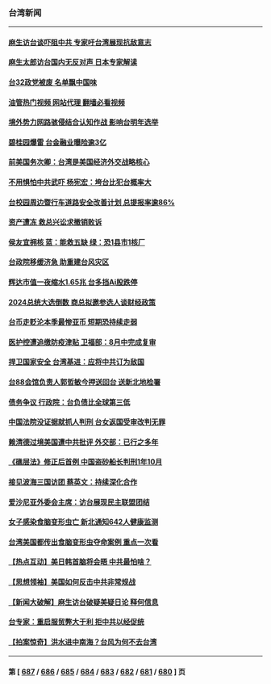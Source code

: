 ### 台湾新闻
---
#### [麻生访台谈吓阻中共 专家吁台湾展现抗敌意志](../../pages/ncid1349361/n14051645.md?08110845) 
#### [麻生太郎访台国内无反对声 日本专家解读](../../pages/ncid1349361/n14051788.md?08110845) 
#### [台32政党被废 名单飘中国味](../../pages/ncid1349361/n14051700.md?08110845) 
#### [油管热门视频 网站代理 翻墙必看视频](http://138.2.39.72:81/youtube.html?epic-marker?08110845)
#### [境外势力网路骇侵结合认知作战 影响台明年选举](../../pages/ncid1349361/n14051716.md?08110845) 
#### [碧桂园爆雷 台金融业曝险逾3亿](../../pages/ncid1349361/n14051695.md?08110845) 
#### [前美国务次卿：台湾是美国经济外交战略核心](../../pages/ncid1349361/n14051697.md?08110845) 
#### [不用惧怕中共武吓 杨宪宏：垮台比犯台概率大](../../pages/ncid1349361/n14051669.md?08110845) 
#### [台校园周边暨行车道路安全改善计划 总提报率逾86%](../../pages/ncid1349361/n14051683.md?08110845) 
#### [资产遭冻 救总兴讼求撤销败诉](../../pages/ncid1349361/n14051679.md?08110845) 
#### [侯友宜拥核 蓝：能救五缺 绿：恐1县市1核厂](../../pages/ncid1349361/n14051675.md?08110845) 
#### [台政院移缓济急 助重建台风灾区](../../pages/ncid1349361/n14051671.md?08110845) 
#### [辉达市值一夜缩水1.65兆 台多挡Ai股跌停](../../pages/ncid1349361/n14051660.md?08110845) 
#### [2024总统大选倒数 商总拟邀参选人谈财经政策](../../pages/ncid1349361/n14051658.md?08110845) 
#### [台币走贬沦本季最惨亚币 短期恐持续走弱](../../pages/ncid1349361/n14051656.md?08110845) 
#### [医护控遭追缴防疫津贴 卫福部：8月中完成复审](../../pages/ncid1349361/n14051642.md?08110845) 
#### [捍卫国家安全 台湾基进：应将中共订为敌国](../../pages/ncid1349361/n14051625.md?08110845) 
#### [台88会馆负责人郭哲敏今押送回台 送新北地检署](../../pages/ncid1349361/n14051602.md?08110845) 
#### [债务争议 行政院：台负债比全球第三低](../../pages/ncid1349361/n14051600.md?08110845) 
#### [中国法院没证据就抓人判刑 台女返国受审改判无罪](../../pages/ncid1349361/n14051589.md?08110845) 
#### [赖清德过境美国遭中共批评 外交部：已行之多年](../../pages/ncid1349361/n14051545.md?08110845) 
#### [《礁层法》修正后首例 中国盗砂船长判刑1年10月](../../pages/ncid1349361/n14051582.md?08110845) 
#### [接见波海三国访团 蔡英文：持续深化合作](../../pages/ncid1349361/n14051569.md?08110845) 
#### [爱沙尼亚外委会主席：访台展现民主联盟团结](../../pages/ncid1349361/n14051567.md?08110845) 
#### [女子感染食脑变形虫亡 新北通知642人健康监测](../../pages/ncid1349361/n14051510.md?08110845) 
#### [台湾美国都传出食脑变形虫夺命案例 重点一次看](../../pages/ncid1349361/n14051464.md?08110845) 
#### [【热点互动】美日韩首脑将会晤 中共最怕啥？](../../pages/ncid1349361/n14051185.md?08110845) 
#### [【思想领袖】美国如何反击中共非常规战](../../pages/ncid1349361/n14045305.md?08110845) 
#### [【新闻大破解】麻生访台破疑美疑日论 释何信息](../../pages/ncid1349361/n14050988.md?08110845) 
#### [台专家：重启服贸弊大于利 拒中共以经促统](../../pages/ncid1349361/n14050995.md?08110845) 
#### [【拍案惊奇】洪水进中南海？台风为何不去台湾](../../pages/ncid1349361/n14050936.md?08110845) 

---
#### 第 [ [687](./687.md?08110845) / [686](./686.md?08110845) / [685](./685.md?08110845) / [684](./684.md?08110845) / [683](./683.md?08110845) / [682](./682.md?08110845) / [681](./681.md?08110845) / [680](./680.md?08110845) ] 页
